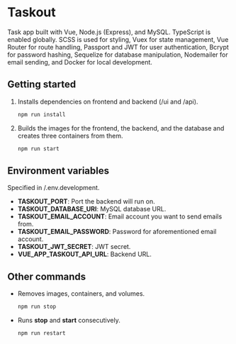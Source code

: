 # Taskout

Task app built with Vue, Node.js (Express), and MySQL. TypeScript is enabled globally. SCSS is used for styling, Vuex for state management, Vue Router for route handling, Passport and JWT for user authentication, Bcrypt for password hashing, Sequelize for database manipulation, Nodemailer for email sending, and Docker for local development.

## Getting started

1. Installs dependencies on frontend and backend (/ui and /api).

   ```sh
   npm run install
   ```

2. Builds the images for the frontend, the backend, and the database and creates three containers from them.

   ```sh
   npm run start
   ```

## Environment variables

Specified in /.env.development.

- **TASKOUT_PORT**: Port the backend will run on.
- **TASKOUT_DATABASE_URI**: MySQL database URL.
- **TASKOUT_EMAIL_ACCOUNT**: Email account you want to send emails from.
- **TASKOUT_EMAIL_PASSWORD**: Password for aforementioned email account.
- **TASKOUT_JWT_SECRET**: JWT secret.
- **VUE_APP_TASKOUT_API_URL**: Backend URL.

## Other commands

- Removes images, containers, and volumes.

  ```sh
  npm run stop
  ```

- Runs **stop** and **start** consecutively.

  ```sh
  npm run restart
  ```
